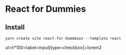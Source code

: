 # React for Dummies

## Install

```shell
yarn create vite react-for-dummmies --template react
```


ul>li*100>label>input[type=checkbox]+lorem2
